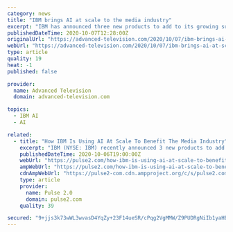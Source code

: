 ```yaml
---
category: news
title: "IBM brings AI at scale to the media industry"
excerpt: "IBM has announced three new products to add to its growing suite of AI solutions for brand and publishers. The new capabilities are privacy-forward and designed"
publishedDateTime: 2020-10-07T12:28:00Z
originalUrl: "https://advanced-television.com/2020/10/07/ibm-brings-ai-at-scale-to-the-media-industry/"
webUrl: "https://advanced-television.com/2020/10/07/ibm-brings-ai-at-scale-to-the-media-industry/"
type: article
quality: 19
heat: -1
published: false

provider:
  name: Advanced Television
  domain: advanced-television.com

topics:
  - IBM AI
  - AI

related:
  - title: "How IBM Is Using AI At Scale To Benefit The Media Industry"
    excerpt: "IBM (NYSE: IBM) recently announced 3 new products to add to its growing suite of artificial intelligence solutions for brands and publishers. These are the details."
    publishedDateTime: 2020-10-06T19:00:00Z
    webUrl: "https://pulse2.com/how-ibm-is-using-ai-at-scale-to-benefit-the-media-industry/"
    ampWebUrl: "https://pulse2.com/how-ibm-is-using-ai-at-scale-to-benefit-the-media-industry/amp/"
    cdnAmpWebUrl: "https://pulse2-com.cdn.ampproject.org/c/s/pulse2.com/how-ibm-is-using-ai-at-scale-to-benefit-the-media-industry/amp/"
    type: article
    provider:
      name: Pulse 2.0
      domain: pulse2.com
    quality: 39

secured: "9+jjs3k73wWL3wvasD4YqZy+23F14ueSR/cPqg2VgMMW/Z9PUDRgNiIb1yaHBSDWlcfLUS5DDXcOtM4wiF8Ak72QzSynjPHYeLkIvDIa9z1pWa79Z49anA7n1CJ0Y6orRZADrz3iq/Jr30Cvkhe6bONGzJnq2y0Cqlb6gvJYaiUcNJ9FIvrxTXOYZdGNxGzqox64Xl7cZrYjBvacLrdD4UXPiWKHBVbxtIU8JadkivxjnsP58qV8UM+GjxA+UD0nV/U93RCPbvfkgLzZo8Ho8Mkonx06+HjCY/SsWXUWQ519UUTXARJKgdqGXSDVJT1x2Owd8hQ+PGePsTNAOcGC9ivRbimvPLDzliGwFpyc2p8=;cpstAB0LkmYor0F7jXQlZA=="
---
```


